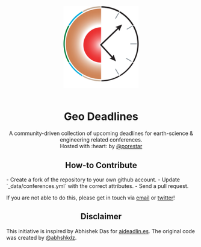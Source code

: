 <div align="center">
  <a href="https://github.com/LukasMosser/geo-deadlines">
    <img width="200" heigth="200" src="fig/geodeadlines_logo.svg">
  </a>
  <br>
  <br>

  <h1>Geo Deadlines</h1>
  <p>
    A community-driven collection of upcoming deadlines for earth-science & engineering related conferences.  
    <br>Hosted with :heart: by <a href="https://www.twitter.com/porestar">@porestar</a>
  <p>
</div>

<h2 align="center">How-to Contribute</h2>
- Create a fork of the repository to your own github account.
- Update `_data/conferences.yml` with the correct attributes.
- Send a pull request.

If you are not able to do this, please get in touch via <a href="emailto:lukas.mosser@gmail.com">email</a> or [twitter](https://twitter.com/porestar)!  

<h2 align="center">Disclaimer</h2>
This initiative is inspired by Abhishek Das for <a href="aideadlin.es">aideadlin.es</a>.  
The original code was created by <a href="http://github.com/abhshkdz/ai-deadlines">@abhshkdz</a>.
